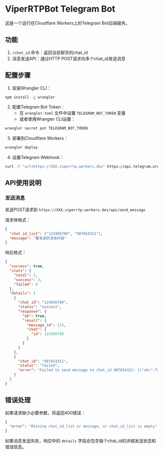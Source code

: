 # ViperRTPBot Telegram Bot

这是一个运行在Cloudflare Workers上的Telegram Bot后端服务。

## 功能

1. `/chat_id` 命令：返回当前聊天的chat_id
2. 消息发送API：通过HTTP POST请求向多个chat_id发送消息

## 配置步骤

1. 安装Wrangler CLI：
```bash
npm install -g wrangler
```

2. 配置Telegram Bot Token：
   - 在 `wrangler.toml` 文件中设置 `TELEGRAM_BOT_TOKEN` 变量
   - 或者使用Wrangler CLI设置：
```bash
wrangler secret put TELEGRAM_BOT_TOKEN
```

3. 部署到Cloudflare Workers：
```bash
wrangler deploy
```

4. 设置Telegram Webhook：
```bash
curl -F "url=https://XXX.viperrtp.workers.dev" https://api.telegram.org/bot<YOUR_BOT_TOKEN>/setWebhook
```

## API使用说明

### 发送消息

发送POST请求到 `https://XXX.viperrtp.workers.dev/api/send_message`

请求体格式：
```json
{
  "chat_id_list": ["123456789", "987654321"],
  "message": "要发送的消息内容"
}
```

响应格式：
```json
{
  "success": true,
  "stats": {
    "total": 2,
    "success": 2,
    "failed": 0
  },
  "details": [
    {
      "chat_id": "123456789",
      "status": "success",
      "response": {
        "ok": true,
        "result": {
          "message_id": 123,
          "chat": {
            "id": 123456789
          }
        }
      }
    },
    {
      "chat_id": "987654321",
      "status": "failed",
      "error": "Failed to send message to chat_id 987654321: {\"ok\":false,\"error_code\":400,\"description\":\"Bad Request: chat not found\"}"
    }
  ]
}
```

## 错误处理

如果请求缺少必要参数，将返回400错误：
```json
{
  "error": "Missing chat_id_list or message, or chat_id_list is empty"
}
```

如果消息发送失败，响应中的 `details` 字段会包含每个chat_id的详细发送状态和错误信息。 